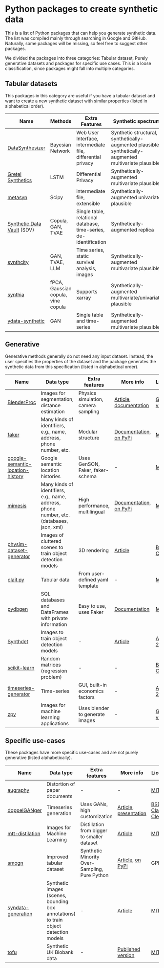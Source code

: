 # Python packages to create synthetic data

This is a list of Python packages that can help you generate synthetic data. The list was compiled mainly through searching in Google and GitHub. Naturally, some packages will be missing, so feel free to suggest other packages.

We divided the packages into three categories: Tabular dataset, Purely generative datasets and packages for specific use cases. This is a loose classification, since packages might fall into multiple categories.

## Tabular datasets

This packages in this category are useful if you have a tabular dataset and want to create a new synthetic dataset with similar properties (listed in alphabetical order).

| Name | Methods |  Extra Features | Synthetic spectrum | More info | License | Maintenance | GitHub stars
|--|--|--|--|--|--|--|--|
| [DataSynthesizer](https://github.com/DataResponsibly/DataSynthesizer) | Bayesian Network | Web User Interface, intermediate file, differential privacy | Synthetic structural, synthetically-augmented plausible, synthetically-augmented multivariate plausible | [Article](https://github.com/DataResponsibly/DataSynthesizer/blob/master/docs/cr-datasynthesizer-privacy.pdf), [on PyPi](https://pypi.org/project/DataSynthesizer/) | [MIT](https://github.com/DataResponsibly/DataSynthesizer/blob/master/LICENSE) | Active | 100-500
| [Gretel Synthetics](https://github.com/gretelai/gretel-synthetics) | LSTM | Differential Privacy | Synthetically-augmented multivariate plausible | [Documentation](https://synthetics.docs.gretel.ai/en/stable/), [on PyPi](https://pypi.org/project/gretel-synthetics/) | [Apache-2.0](https://github.com/gretelai/gretel-synthetics/blob/master/LICENSE) | Active | 100-500
| [metasyn](https://github.com/sodascience/metasyn) | Scipy | intermediate file, extensible | Synthetically-augmented univariate plausible | [Documentation](https://metasyn.readthedocs.io/en/latest/index.html), [PyPi](https://pypi.org/project/metasyn/) | [MIT](https://github.com/sodascience/metasyn/blob/main/LICENSE) | Active | 0-10
| [Synthetic Data Vault](https://github.com/sdv-dev/SDV) (SDV) | Copula, GAN, TVAE | Single table, relational database, time-series, de-identification | Synthetically-augmented replica | [Article](https://doi.org/10.1109/DSAA.2016.49) ([pdf](https://dai.lids.mit.edu/wp-content/uploads/2018/03/SDV.pdf)), [documentation](https://docs.sdv.dev/sdv/) | [Business Source License](https://github.com/sdv-dev/SDV/blob/master/LICENSE) | Active | 500-1000
| [synthcity](https://github.com/vanderschaarlab/synthcity) | GAN, TVAE, LLM | Time series, static survival analysis, images | Synthetically-augmented multivariate plausible | [Article](https://doi.org/10.48550/arxiv.2301.07573) [Documentation](https://synthcity.readthedocs.io/en/latest/), [PyPi](https://pypi.org/project/synthcity/) | [Apache-2.0](https://github.com/vanderschaarlab/synthcity/blob/main/LICENSE) | Active | 100-500
| [synthia](https://github.com/dmey/synthia) | fPCA, Gaussian copula, vine copula | Supports xarray | Synthetically-augmented multivariate/univariate plausible| [Article](https://doi.org/10.21105/joss.02863), [article](https://doi.org/10.5194/gmd-14-5205-2021), [documentation](https://dmey.github.io/synthia/) | [MIT](https://github.com/dmey/synthia/blob/master/LICENSE.txt) | Active | 10-100
| [ydata-synthetic](https://github.com/ydataai/ydata-synthetic) | GAN | Single table and time-series | Synthetically-augmented multivariate plausible | [On PyPi](https://pypi.org/project/ydata-synthetic/) | [MIT](https://github.com/ydataai/ydata-synthetic/blob/dev/LICENSE) | Active | 500-1000

## Generative

Generative methods generally do not need any input dataset. Instead, the user specifies the properties of the dataset and the package generates the synthetic data from this specification (listed in alphabetical order).

| Name | Data type | Extra features | More info |  License | Maintenance | GitHub stars |
|--|--|--|--|--|--|--|
| [BlenderProc](https://github.com/DLR-RM/BlenderProc) | Images for segmentation, distance estimation  |  Physics simulation, camera sampling | [Article](https://doi.org/10.48550/arXiv.1911.01911), [documentation](https://dlr-rm.github.io/BlenderProc/) | [GPL-v3](https://github.com/DLR-RM/BlenderProc/blob/main/LICENSE) | Active | 1000+ |
| [faker](https://github.com/joke2k/faker) | Many kinds of identifiers, e.g., name, address, phone number, etc. | Modular structure | [Documentation](https://faker.readthedocs.io/en/master/), [on PyPi](https://pypi.org/project/Faker/) | [MIT](https://github.com/joke2k/faker/blob/master/LICENSE.txt) | Active | 1000+
| [google-semantic-location-history](https://github.com/UtrechtUniversity/google-semantic-location-history) | Google semantic location histories | Uses GenSON, Faker, faker-schema | - | [MIT](https://github.com/UtrechtUniversity/google-semantic-location-history/blob/main/LICENSE) | Active | 0-10 |
| [mimesis](https://github.com/lk-geimfari/mimesis) | Many kinds of identifiers, e.g., name, address, phone number, etc. (databases, json, xml) | High performance, multilingual | [Documentation](https://mimesis.name/en/master/), [on PyPi](https://pypi.org/project/mimesis/) | [MIT](https://github.com/lk-geimfari/mimesis/blob/master/LICENSE) | Active | 1000+ |
| [physim-dataset-generator](https://github.com/cmitash/physim-dataset-generator) | Images of cluttered scenes to train object detection models | 3D rendering | [Article](https://doi.org/10.1109/IROS.2017.8202206) | [BSD-2 Clause](https://github.com/cmitash/physim-dataset-generator/blob/master/LICENSE) | Inactive | 10-100 |
| [plait.py](https://github.com/plaitpy/plaitpy) | Tabular data | From user-defined yaml template | - | [MIT](https://github.com/plaitpy/plaitpy/blob/master/LICENSE.txt) | Inactive | 100-500 |
| [pydbgen](https://github.com/tirthajyoti/pydbgen) | SQL databases and DataFrames  with private information | Easy to use, uses Faker | [Documentation](https://pydbgen.readthedocs.io/en/latest/) | [MIT](https://github.com/tirthajyoti/pydbgen/blob/master/LICENSE.txt) | Inactive | 100-500 |
| [Synthdet](https://github.com/Unity-Technologies/SynthDet) | Images to train object detection models | - | [Article](https://blog.unity.com/engine-platform/training-a-performant-object-detection-ml-model-on-synthetic-data-using-unity) | [Apache 2.0](https://github.com/Unity-Technologies/SynthDet/blob/master/LICENSE.md)  | Active | 100-500 | 
| [scikit-learn](https://scikit-learn.org/stable/modules/generated/sklearn.datasets.make_regression.html#sklearn.datasets.make_regression) | Random matrices (regression problem) |  -  | - | [BSD-3 Clause](https://github.com/scikit-learn/scikit-learn/blob/main/COPYING) | Active | 1000+  |
| [timeseries-generator](https://github.com/Nike-Inc/timeseries-generator) | Time-series | GUI, built-in economics factors | - | [Apache 2.0](https://github.com/Nike-Inc/timeseries-generator/blob/master/LICENSE) | Active | 10-100  |
| [zpy](https://github.com/ZumoLabs/zpy) | Images for machine learning applications | Uses blender to generate images | - | [GPL-v3](https://github.com/ZumoLabs/zpy/blob/main/LICENSE) | Inactive | 100-500 |

## Specific use-cases

These packages have more specific use-cases and are not purely generative (listed alphabetically).

| Name | Data type | Extra features | More info | License | Maintenance | GitHub stars |
|--|--|--|--|--|--|--|
| [augraphy](https://github.com/sparkfish/augraphy) | Distortion of paper documents | - | - | [MIT](https://github.com/sparkfish/augraphy/blob/dev/LICENSE) | Active | 10-100 |
| [doppelGANger](https://github.com/fjxmlzn/DoppelGANger) | Timeseries generation | Uses GANs, high customization | [Article](https://doi.org/10.48550/arXiv.1909.13403), [presentation](https://doi.org/10.1145/3419394.3423643) | [BSD-3 Clause-Clear](https://github.com/fjxmlzn/DoppelGANger/blob/master/LICENSE) | Active | 100-500 |
| [mtt-distilation](https://github.com/GeorgeCazenavette/mtt-distillation) | Images for Machine Learning | Distillation from bigger to smaller dataset | [Article](https://doi.org/10.48550/arXiv.2203.11932) | [MIT](https://github.com/GeorgeCazenavette/mtt-distillation/blob/main/LICENSE.txt) | Active | 100-500 | 
| [smogn](https://github.com/nickkunz/smogn) | Improved tabular dataset | Synthetic Minority Over-Sampling, Pure Python | [Article](http://proceedings.mlr.press/v74/branco17a/branco17a.pdf), [on PyPi](https://pypi.org/project/smogn) | GPL-v3 | Active | 100-500 |
| [syndata-generation](https://github.com/debidatta/syndata-generation) | Synthetic images (scenes, bounding box annotations) to train object detection models | - | [Article](https://doi.org/10.48550/arXiv.1708.01642) | [MIT](https://github.com/debidatta/syndata-generation/blob/master/LICENSE) | Inactive | 100-500 |
| [tofu](https://github.com/spiros/tofu) | Synthetic UK Biobank data | - | [Published version](http://doi.org/10.5281/zenodo.3634604) | [MIT](https://choosealicense.com/licenses/mit/) | Inactive | 10-100 |
